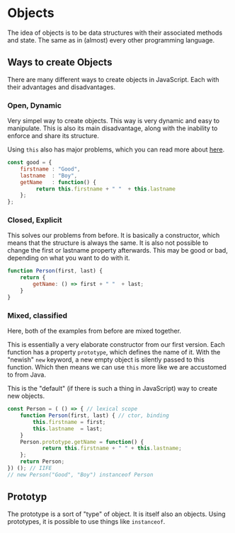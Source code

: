 # Objects
The idea of objects is to be data structures with their associated methods and state. The same as in (almost) every other programming language.

## Ways to create Objects
There are many different ways to create objects in JavaScript. Each with their advantages and disadvantages.

### Open, Dynamic
Very simpel way to create objects. This way is very dynamic and easy to manipulate. This is also its main disadvantage, along with the inability to enforce and share its structure.

Using `this` also has major problems, which you can read more about [here](https://www.freecodecamp.org/news/removing-javascripts-this-keyword-makes-it-a-better-language-here-s-why-db28060cc086/).

```javascript
const good = { 
    firstname : "Good", 
    lastname  : "Boy", 
    getName   : function() {  
         return this.firstname + " "  + this.lastname  
    };
}; 
```

### Closed, Explicit
This solves our problems from before. It is basically a constructor, which means that the structure is always the same. It is also not possible to change the first or lastname property afterwards. This may be good or bad, depending on what you want to do with it.

```javascript
function Person(first, last) { 
    return { 
        getName: () => first + " "  + last;                  
    } 
}
```

### Mixed, classified
Here, both of the examples from before are mixed together.  
  
This is essentially a very elaborate constructor from our first version. Each function has a property `prototype`, which defines the name of it. With the "newish" `new` keyword, a new empty object is silently passed to this function. Which then means we can use `this` more like we are accustomed to from Java.

This is the "default" (if there is such a thing in JavaScript) way to create new objects.

```javascript
const Person = ( () => { // lexical scope     
    function Person(first, last) { // ctor, binding 
        this.firstname = first; 
        this.lastname  = last; 
    } 
    Person.prototype.getName = function() { 
           return this.firstname + " " + this.lastname; 
    }; 
    return Person; 
}) (); // IIFE 
// new Person("Good", "Boy") instanceof Person 
```

## Prototyp
The prototype is a sort of "type" of object. It is itself also an objects. Using prototypes, it is possible to use things like `instanceof`.
